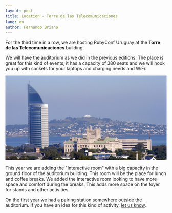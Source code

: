 ```yaml
---
layout: post
title: Location - Torre de las Telecomunicaciones
lang: en
author: Fernando Briano
---
```


For the third time in a row, we are hosting RubyConf Uruguay at the **Torre de las Telecomunicaciones** building.

We will have the auditorium as we did in the previous editions. The place is great for this kind of events, it has a capacity of 380 seats and we will hook you up with sockets for your laptops and charging needs and WiFi.

<!--more-->

<img src="/media/img/content/torre_de_las_telecomunicaciones.png" alt="Torre de las telecomunicaciones">

This year we are adding the "Interactive room" with a big capacity in the ground floor of the auditorium building. This room will be the place for lunch and coffee breaks. We added the Interactive room looking to have more space and comfort during the breaks. This adds more space on the foyer for stands and other activities.

On the first year we had a pairing station somewhere outside the auditorium. If you have an idea for this kind of activity, [let us know](http://bit.ly/rubyconf-uy-2013-cfp).
